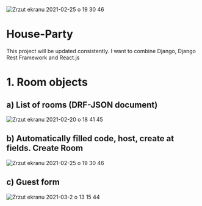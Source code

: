 ![Zrzut ekranu 2021-02-25 o 19 30 46](https://user-images.githubusercontent.com/56914063/109521785-f5ff1d00-7aad-11eb-9c70-14ec761f9713.png)
# House-Party

This project will be updated consistently. I want to combine Django, Django Rest Framework and React.js

# 1. Room objects
## a) List of rooms (DRF-JSON document)

![Zrzut ekranu 2021-02-20 o 18 41 45](https://user-images.githubusercontent.com/56914063/108603999-8ac99280-73ab-11eb-99f1-b435677095ad.png)

 ## b) Automatically filled code, host, create at fields. Create Room

![Zrzut ekranu 2021-02-25 o 19 30 46](https://user-images.githubusercontent.com/56914063/109522626-c3095900-7aae-11eb-883c-9e1cfd86f29c.png)

## c) Guest form

![Zrzut ekranu 2021-03-2 o 13 15 44](https://user-images.githubusercontent.com/56914063/109647453-98280f00-7b59-11eb-90b9-7709f4630a55.png)
